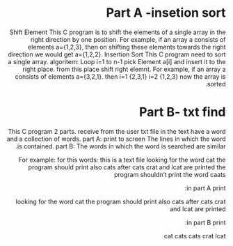 <div dir="rtl" lang="he">

# Part A -insetion sort

Shift Element This C program is to shift the elements of a single array in the right direction by one position. For example, if an array a consists of elements a={1,2,3}, then on shifting these elements towards the right direction we would get a={1,2,2}.
Insertion Sort This C program need to sort a single array. algoritem:
Loop i=1 to n-1
pick Element a[i] and insert it to the right place.
from this place shift right elemnt.
For example, if an array a consists of elements a={3,2,1}. then i=1 {2,3,1} i=2 {1,2,3} now the array is sorted.


# Part B- txt find
This C program 2 parts. receive from the user txt file in the text have a word and a collection of words. part A: print to screen The lines in which the word is contained. part B: The words in which the word is searched are similar.

For example:
for this words: this is a text file looking for the word cat the program should print also cats after cats crat and lcat are printed the program shouldn’t print the word caats

in part A print:

looking for the word cat the program should print also cats after cats crat and lcat are printed

in part B print:

cat cats cats crat lcat

